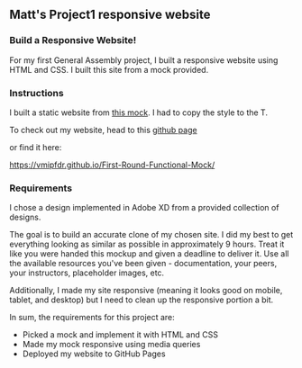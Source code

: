 ## Matt's Project1 responsive website

### Build a Responsive Website!

For my first General Assembly project, I built a responsive website using HTML and CSS. I built this site from a mock provided.

### Instructions

I built a static website from [this mock](https://drive.google.com/open?id=1uzgEYU-cx6OK9xF9BOKX9QAkksUdeuZZ).  I had to copy the style to the T.  

To check out my website, head to this [github page](https://vmipfdr.github.io/First-Round-Functional-Mock/)

or find it here:

https://vmipfdr.github.io/First-Round-Functional-Mock/


### Requirements

I chose a design implemented in Adobe XD from a provided collection of designs.  


The goal is to build an accurate clone of my chosen site. I did my best to get everything looking as similar as possible in approximately 9 hours. Treat it like you were handed this mockup and given a deadline to deliver it. Use all the available resources you've been given - documentation, your peers, your instructors, placeholder images, etc.

Additionally, I made my site responsive (meaning it looks good on mobile, tablet, and desktop) but I need to clean up the responsive portion a bit.

In sum, the requirements for this project are:

* Picked a mock and implement it with HTML and CSS
* Made my mock responsive using media queries
* Deployed my website to GitHub Pages





